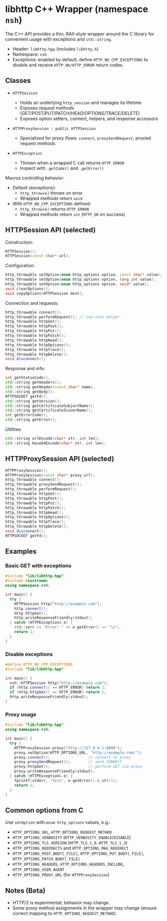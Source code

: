 # libhttp C++ Wrapper (namespace `nsh`)

The C++ API provides a thin, RAII-style wrapper around the C library for convenient usage with exceptions and `std::string`.

- Header: `libhttp.hpp` (includes `libhttp.h`)
- Namespace: `nsh`
- Exceptions: enabled by default; define `HTTP_NO_CPP_EXCEPTIONS` to disable and receive `HTTP_OK/HTTP_ERROR` return codes.

## Classes

- `HTTPSession`
  - Holds an underlying `http_session` and manages its lifetime
  - Exposes request methods (GET/POST/PUT/PATCH/HEAD/OPTIONS/TRACE/DELETE)
  - Exposes option setters, connect, helpers, and response accessors

- `HTTPProxySession : public HTTPSession`
  - Specialized for proxy flows: `connect`, `proxySendRequest`, proxied request methods

- `HTTPException`
  - Thrown when a wrapped C call returns `HTTP_ERROR`
  - Inspect with `.getCode()` and `.getError()`

Macros controlling behavior:
- Default (exceptions):
  - `http_throw(e)` throws on error
  - Wrapped methods return `void`
- With `HTTP_NO_CPP_EXCEPTIONS` defined:
  - `http_throw(e)` returns `HTTP_ERROR`
  - Wrapped methods return `int` (`HTTP_OK` on success)

## HTTPSession API (selected)

Construction:
```cpp
HTTPSession();
HTTPSession(const char* url);
```

Configuration:
```cpp
http_throwable setOption(enum http_options option, const char* value);
http_throwable setOption(enum http_options option, long int value);
http_throwable setOption(enum http_options option, void* value);
void clearOptions();
void copyOptions(HTTPSession dest);
```

Connection and requests:
```cpp
http_throwable connect();
http_throwable performRequest(); // one-shot helper
http_throwable httpGet();
http_throwable httpPost();
http_throwable httpPut();
http_throwable httpPatch();
http_throwable httpHead();
http_throwable httpOptions();
http_throwable httpTrace();
http_throwable httpDelete();
void disconnect();
```

Response and info:
```cpp
int getStatusCode();
std::string getHeaders();
std::string getHeader(const char* name);
std::string getBody();
HTTPSOCKET getFd();
std::string getVersion();
std::string getCertificateSubjectName();
std::string getCertificateIssuerName();
int getErrorCode();
std::string getError();
```

Utilities:
```cpp
std::string urlEncode(char* str, int len);
std::string base64Encode(char* str, int len);
```

## HTTPProxySession API (selected)
```cpp
HTTPProxySession();
HTTPProxySession(const char* proxy_url);
http_throwable connect();
http_throwable proxySendRequest();
http_throwable performRequest();
http_throwable httpGet();
http_throwable httpPost();
http_throwable httpPut();
http_throwable httpPatch();
http_throwable httpHead();
http_throwable httpOptions();
http_throwable httpTrace();
http_throwable httpDelete();
void disconnect();
HTTPSOCKET getFd();
```

## Examples

### Basic GET with exceptions
```cpp
#include "lib/libhttp.hpp"
#include <iostream>
using namespace nsh;

int main() {
  try {
    HTTPSession http{"http://example.com"};
    http.connect();
    http.httpGet();
    http.writeResponseFriendly(stdout);
  } catch (HTTPException& e) {
    std::cerr << "Error: " << e.getError() << "\n";
    return 1;
  }
}
```

### Disable exceptions
```cpp
#define HTTP_NO_CPP_EXCEPTIONS
#include "lib/libhttp.hpp"

int main() {
  nsh::HTTPSession http{"http://example.com"};
  if (http.connect() == HTTP_ERROR) return 1;
  if (http.httpGet() == HTTP_ERROR) return 1;
  http.writeResponseFriendly(stdout);
}
```

### Proxy usage
```cpp
#include "lib/libhttp.hpp"
using namespace nsh;

int main() {
  try {
    HTTPProxySession proxy{"http://127.0.0.1:8080"};
    proxy.setOption(HTTP_OPTIONS_URL, "http://example.com/");
    proxy.connect();                 // connect to proxy
    proxy.proxySendRequest();        // send CONNECT
    proxy.httpGet();                 // perform GET via proxy
    proxy.writeResponseFriendly(stdout);
  } catch (HTTPException& e) {
    fprintf(stderr, "%s\n", e.getError().c_str());
    return 1;
  }
}
```

## Common options from C
Use `setOption` with `enum http_options` values, e.g.:
- `HTTP_OPTIONS_URL`, `HTTP_OPTIONS_REQUEST_METHOD`
- `HTTP_OPTIONS_VERBOSITY` (`HTTP_VERBOSITY_ENABLE`/`DISABLE`)
- `HTTP_OPTIONS_TLS_VERSION` (`HTTP_TLS_1_0`..`HTTP_TLS_1_3`)
- `HTTP_OPTIONS_REDIRECTS` and `HTTP_OPTIONS_MAX_REDIRECT`
- `HTTP_OPTIONS_POST_BODY[_FILE]`, `HTTP_OPTIONS_PUT_BODY[_FILE]`, `HTTP_OPTIONS_PATCH_BODY[_FILE]`
- `HTTP_OPTIONS_HEADERS`, `HTTP_OPTIONS_HEADERS_INCLUDE`, `HTTP_OPTIONS_USER_AGENT`
- `HTTP_OPTIONS_PROXY_URL` (for `HTTPProxySession`)

## Notes (Beta)
- HTTP/2 is experimental; behavior may change.
- Some proxy method assignments in the wrapper may change (ensure correct mapping to `HTTP_OPTIONS_REQUEST_METHOD`). 